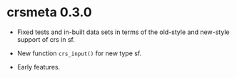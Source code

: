 # crsmeta 0.3.0

* Fixed tests and in-built data sets in terms of the old-style
 and new-style support of crs in sf. 
 
* New function `crs_input()` for new type sf. 

* Early features. 
